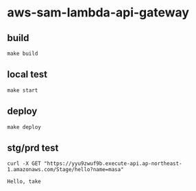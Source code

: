 # aws-sam-lambda-api-gateway

## build

```
make build
```

## local test

```
make start
```

## deploy

```
make deploy
```


## stg/prd test

```
curl -X GET "https://yyu9zwuf9b.execute-api.ap-northeast-1.amazonaws.com/Stage/hello?name=masa"
```

```
Hello, take
```